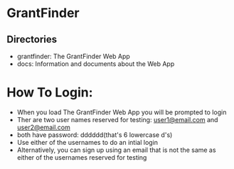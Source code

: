 # GrantFinder
## Directories
* grantfinder: The GrantFinder Web App
* docs: Information and documents about the Web App

# How To Login:
 * When you load The GrantFinder Web App you will be prompted to login
 * Ther are two user names reserved for testing: user1@email.com and user2@email.com
 * both have password: dddddd(that's 6 lowercase d's)
 * Use either of the usernames to do an intial login
 * Alternatively, you can sign up using an email that is not the same as either of the usernames reserved for testing

